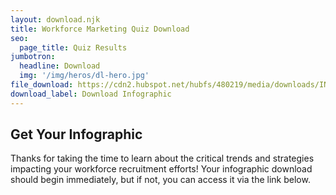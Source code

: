 ```yaml
---
layout: download.njk
title: Workforce Marketing Quiz Download
seo:
  page_title: Quiz Results
jumbotron:
  headline: Download
  img: '/img/heros/dl-hero.jpg'
file_download: https://cdn2.hubspot.net/hubfs/480219/media/downloads/IND_Workforce_marketing.zip
download_label: Download Infographic
---
```


## Get Your Infographic

Thanks for taking the time to learn about the critical trends and strategies impacting your workforce recruitment efforts! Your infographic download should begin immediately, but if not, you can access it via the link below. 


